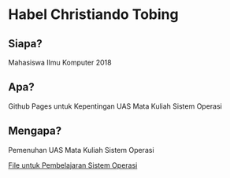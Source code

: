 <h1> Habel Christiando Tobing </h1>

<h2> Siapa? <br> </h2>

<p> Mahasiswa Ilmu Komputer 2018 <br> </p>

<h2> Apa? <br> </h2>

<p>  Github Pages untuk Kepentingan UAS Mata Kuliah Sistem Operasi <br> </p>

<h2> Mengapa? <br> </h2>

<p> Pemenuhan UAS Mata Kuliah Sistem Operasi <br> <p>

<a href="https://habelct.github.io/os201/URLs/"> File untuk Pembelajaran Sistem Operasi </a>
